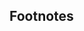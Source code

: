 ## Footnotes
[^1]: Systems that are entirely free and open-source I will refer to as *libre* to distinguish them from those that are not.
[^2]: Which can be a little complicated for those of us with Broadcom Wi-Fi chips, due to the proprietary firmware these devices require not being in the official Arch Linux repositories.
[^3]: This is for the simplest scenario, in which you wish to install GRUB2 on the same disk as you have Arch installed. This disk should also have either a MBR or GPT partition table. Further details can be found in the [GRUB2 article](https://wiki.archlinux.org/index.php/GRUB) at *The ArchWiki*.
[^4]: Further details can be found at *The ArchWiki*'s article on [systemd-boot](https://wiki.archlinux.org/index.php/Systemd-boot).
[^5]: If you are an Arch developer, or otherwise knowledgeable about Arch Linux, you may be thinking that I am wrong to include the `[community]` repository as an official Arch repository. I am including it, because it is maintained by a group of people (that is, trusted users) that are elected by the Arch community, it contains precompiled binaries, it is stored in the Arch Linux official servers, *etc.* 
